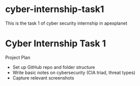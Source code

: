 # cyber-internship-task1
This is the task 1 of cyber security internship in apexplanet

# Cyber Internship Task 1

  Project Plan
- Set up GitHub repo and folder structure
- Write basic notes on cybersecurity (CIA triad, threat types)
- Capture relevant screenshots
